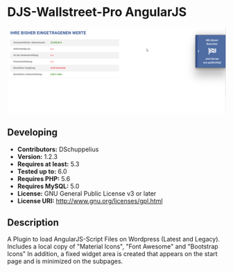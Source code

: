 # DJS-Wallstreet-Pro AngularJS

![Plugin](assets/images/screenshot.png)


## Developing

-   **Contributors:** DSchuppelius
-   **Version:** 1.2.3
-   **Requires at least:** 5.3
-   **Tested up to:** 6.0
-   **Requires PHP:** 5.6
-   **Requires MySQL:** 5.0
-   **License:** GNU General Public License v3 or later
-   **License URI:** http://www.gnu.org/licenses/gpl.html

## Description

A Plugin to load AngularJS-Script Files on Wordpress (Latest and Legacy).
Includes a local copy of "Material Icons", "Font Awesome" and "Bootstrap Icons"
In addition, a fixed widget area is created that appears on the start page and is minimized on the subpages.
